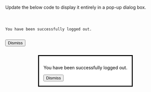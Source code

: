Update the below code to
display it entirely in
a pop-up dialog box.

<codeblock language="html" type="exercise" testMode="fixedInput" matchSolutionCode="true">
<code>
<panel language="html">
<p>You have been successfully logged out.</p>
<button class="dismiss">Dismiss</button>
</panel>
<panel language="css" hidden="true">
.dismiss {
  background-color: red;
  color: white;
  border: none;
  margin: 5px;
  padding: 5px;
}
</panel>
</code>
<solution>
<dialog open>
  <p>You have been successfully logged out.</p>
  <button class="dismiss">Dismiss</button>
</dialog>
</solution>
</codeblock>

